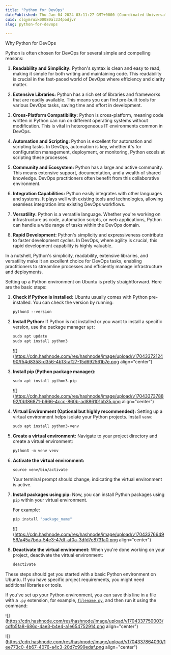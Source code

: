 ```yaml
---
title: "Python for DevOps"
datePublished: Thu Jan 04 2024 03:11:27 GMT+0000 (Coordinated Universal Time)
cuid: clqymruik00080al334podjvr
slug: python-for-devops

---
```


Why Python for DevOps

Python is often chosen for DevOps for several simple and compelling reasons:

1. **Readability and Simplicity:** Python's syntax is clean and easy to read, making it simple for both writing and maintaining code. This readability is crucial in the fast-paced world of DevOps where efficiency and clarity matter.
    
2. **Extensive Libraries:** Python has a rich set of libraries and frameworks that are readily available. This means you can find pre-built tools for various DevOps tasks, saving time and effort in development.
    
3. **Cross-Platform Compatibility:** Python is cross-platform, meaning code written in Python can run on different operating systems without modification. This is vital in heterogeneous IT environments common in DevOps.
    
4. **Automation and Scripting:** Python is excellent for automation and scripting tasks. In DevOps, automation is key, whether it's for configuration management, deployment, or monitoring, Python excels at scripting these processes.
    
5. **Community and Ecosystem:** Python has a large and active community. This means extensive support, documentation, and a wealth of shared knowledge. DevOps practitioners often benefit from this collaborative environment.
    
6. **Integration Capabilities:** Python easily integrates with other languages and systems. It plays well with existing tools and technologies, allowing seamless integration into existing DevOps workflows.
    
7. **Versatility:** Python is a versatile language. Whether you're working on infrastructure as code, automation scripts, or web applications, Python can handle a wide range of tasks within the DevOps domain.
    
8. **Rapid Development:** Python's simplicity and expressiveness contribute to faster development cycles. In DevOps, where agility is crucial, this rapid development capability is highly valuable.
    

In a nutshell, Python's simplicity, readability, extensive libraries, and versatility make it an excellent choice for DevOps tasks, enabling practitioners to streamline processes and efficiently manage infrastructure and deployments.

Setting up a Python environment on Ubuntu is pretty straightforward. Here are the basic steps:

1. **Check if Python is installed:** Ubuntu usually comes with Python pre-installed. You can check the version by running:
    
    ```dockerfile
    python3 --version
    ```
    
2. **Install Python:** If Python is not installed or you want to install a specific version, use the package manager `apt`:
    
    ```dockerfile
    sudo apt update
    sudo apt install python3
    ```
    
    ![](https://cdn.hashnode.com/res/hashnode/image/upload/v1704337212490/f54d8358-d356-4b13-af27-15d692561b7e.png align="center")
    
3. **Install pip (Python package manager):**
    
    ```dockerfile
    sudo apt install python3-pip
    ```
    
    ![](https://cdn.hashnode.com/res/hashnode/image/upload/v1704337378892/0b186871-b666-4ccc-860b-ad886101bb35.png align="center")
    
4. **Virtual Environment (Optional but highly recommended):** Setting up a virtual environment helps isolate your Python projects. Install `venv`:
    
    ```dockerfile
    sudo apt install python3-venv
    ```
    
5. **Create a virtual environment:** Navigate to your project directory and create a virtual environment:
    
    ```dockerfile
    python3 -m venv venv
    ```
    
6. **Activate the virtual environment:**
    
    ```dockerfile
    source venv/bin/activate
    ```
    
    Your terminal prompt should change, indicating the virtual environment is active.
    
7. **Install packages using pip:** Now, you can install Python packages using `pip` within your virtual environment.
    
    For example:
    
    ```dockerfile
    pip install "package_name"
    ```
    
    ![](https://cdn.hashnode.com/res/hashnode/image/upload/v1704337664956/a45a7bda-54e3-47df-af0a-3dfd7e8731a0.png align="center")
    
8. **Deactivate the virtual environment:** When you're done working on your project, deactivate the virtual environment:
    
    ```dockerfile
    deactivate
    ```
    

These steps should get you started with a basic Python environment on Ubuntu. If you have specific project requirements, you might need additional libraries or tools.

If you've set up your Python environment, you can save this line in a file with a `.py` extension, for example, [`filename.py`](http://hello.py), and then run it using the command:

![](https://cdn.hashnode.com/res/hashnode/image/upload/v1704337750003/cdfb5fa8-686c-4ae3-b4e4-a1e654752914.png align="center")

![](https://cdn.hashnode.com/res/hashnode/image/upload/v1704337864030/1ee773c0-4b67-4076-a4c3-20d7c999edaf.png align="center")